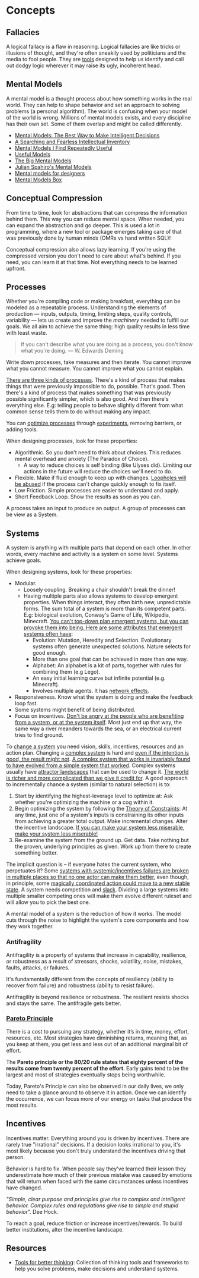 # Concepts

## Fallacies

A logical fallacy is a flaw in reasoning. Logical fallacies are like tricks or illusions of thought, and they're often sneakily used by politicians and the media to fool people. They are [tools](https://yourlogicalfallacyis.com/) designed to help us identify and call out dodgy logic wherever it may raise its ugly, incoherent head.

## Mental Models

A mental model is a thought process about how something works in the real world. They can help to shape behavior and set an approach to solving problems (a personal algorithm). The world is confusing when your model of the world is wrong. Millions of mental models exists, and every discipline has their own set. Some of them overlap and might be called differently.

- [Mental Models: The Best Way to Make Intelligent Decisions](https://www.farnamstreetblog.com/mental-models/)
- [A Searching and Fearless Intellectual Inventory](https://www.facebook.com/notes/kent-beck/a-searching-and-fearless-intellectual-inventory/1179765038723025)
- [Mental Models I Find Repeatedly Useful](https://medium.com/@yegg/mental-models-i-find-repeatedly-useful-936f1cc405d#.vvrgpsu13)
- [Useful Models](http://www.defmacro.org/2016/12/22/models.html)
- [The Big Mental Models](https://jamesclear.com/mental-models)
- [Julian Spahiro's Mental Models](https://www.julian.com/blog/mental-model-examples)
- [Mental models for designers](https://dropbox.design/article/mental-models-for-designers)
- [Mental Models Box](https://www.mentalmodelsbox.com/explore)

## Conceptual Compression

From time to time, look for abstractions that can compress the information behind them. This way you can reduce mental space. When needed, you can expand the abstraction and go deeper. This is used a lot in programming, where a new tool or package emerges taking care of that was previously done by human minds (OMRs vs hand written SQL)!

Conceptual compression also allows lazy learning. If you're using the compressed version you don't need to care about what's behind. If you need, you can learn it at that time. Not everything needs to be learned upfront.

## Processes

Whether you're compiling code or making breakfast, everything can be modeled as a repeatable process. Understanding the elements of production — inputs, outputs, timing, limiting steps, quality controls, variability — lets us create and improve the _machinery_ needed to fulfill our goals. We all aim to achieve the same thing: high quality results in less time with least waste.

> If you can't describe what you are doing as a process, you don't know what you're doing. — W. Edwards Deming

Write down processes, take measures and then iterate. You cannot improve what you cannot measure. You cannot improve what you cannot explain.

[There are three kinds of processes](https://fs.blog/tobi-lutke). There's a kind of process that makes things that were previously impossible to do, possible. That's good. Then there's a kind of process that makes something that was previously possible significantly simpler, which is also good. And then there's everything else. E.g: telling people to behave slightly different from what common sense tells them to do without making any impact.

You can [optimize processes](https://youtu.be/lhbLNBqhQkc) through [experiments](https://rs.io/how-to-get-started-with-anything/), removing barriers, or adding tools.

When designing processes, look for these properties:

- Algorithmic. So you don't need to think about choices. This reduces mental overhead and anxiety (The Paradox of Choice).
  - A way to reduce choices is self binding (like Ulyses did). Limiting our actions in the future will reduce the choices we'll need to do.
- Flexible. Make if fluid enough to keep up with changes. [Loopholes will be abused](https://www.youtube.com/watch?v=dDYFiq1l5Dg) if the process can't change quickly enough to fix itself.
- Low Friction. Simple processes are easier to understand and apply.
- Short Feedback Loop. Show the results as soon as you can.

A process takes an input to produce an output. A group of processes can be view as a System.

## Systems

A system is anything with multiple parts that depend on each other. In other words, every machine and activity is a system on some level. Systems achieve goals.

When designing systems, look for these properties:

- Modular.
  - Loosely coupling. Breaking a chair shouldn't break the dinner!
  - Having multiple parts also allows systems to develop emergent properties. When things interact, they often birth new, unpredictable forms. The sum total of a system is more than its competent parts. E.g: biological evolution, Conway's Game of Life, Wikipedia, Minecraft. [You can't top-down plan emergent systems, but you can provoke them into being. Here are some attributes that emergent systems often have](http://gordonbrander.com/pattern/provoking-emergence/):
    - Evolution: Mutation, Heredity and Selection. Evolutionary systems often generate unexpected solutions. Nature selects for good enough.
    - More than one goal that can be achieved in more than one way.
    - Alphabet: An alphabet is a kit of parts, together with rules for combining them (e.g Lego).
    - An easy initial learning curve but infinite potential (e.g. Minecraft).
    - Involves multiple agents. It has [network effects](https://www.meltingasphalt.com/interactive/going-critical/).
- Responsiveness. Know what the system is doing and make the feedback loop fast.
- Some systems might benefit of being distributed.
- Focus on incentives. [Don't be angry at the people who are benefiting from a system, or at the system itself](https://news.ycombinator.com/item?id=22043088). Most just end up that way, the same way a river meanders towards the sea, or an electrical current tries to find ground.

To [change a system](https://intenseminimalism.com/2015/a-framework-for-thinking-about-systems-change/) you need vision, skills, incentives, resources and an action plan. Changing a [complex system](https://complexityexplained.github.io/) is hard and [even if the intention is good, the result might not](https://fs.blog/2013/10/iatrogenics/). [A complex system that works is invariably found to have evolved from a simple system that worked](https://en.wikipedia.org/wiki/John_Gall_(author)#Gall's_law). Complex systems usually have [attractor landscapes](https://ncase.me/attractors/) that can be used to change it. [The world is richer and more complicated than we give it credit for](https://slatestarcodex.com/2017/03/16/book-review-seeing-like-a-state/). A good approach to incrementally chance a system (similar to natural selection) is to:

  1. Start by identifying the highest-leverage level to optimize at: Ask whether you're optimizing the machine or a cog within it.
  2. Begin optimizing the system by following the [Theory of Constraints](https://en.wikipedia.org/wiki/Theory_of_constraints): At any time, just one of a system's inputs is constraining its other inputs from achieving a greater total output. Make incremental changes. Alter the incentive landscape. [If you can make your system less miserable, make your system less miserable!](https://astralcodexten.substack.com/p/book-review-the-cult-of-smart)
  3. Re-examine the system from the ground up. Get data. Take nothing but the proven, underlying principles as given. Work up from there to create something better.

The implicit question is – if everyone hates the current system, who perpetuates it? Some [systems with systemic/incentives failures are broken in multiple places so that no one actor can make them better](https://slatestarcodex.com/2014/07/30/meditations-on-moloch/), even though, in principle, some [magically coordinated action could move to a new stable state](https://equilibriabook.com/molochs-toolbox/).
A system needs competition and [slack](https://slatestarcodex.com/2020/05/12/studies-on-slack/). Dividing a large systems into multiple smaller competing ones will make them evolve different ruleset and will allow you to pick the best one.

A mental model of a system is the reduction of how it works. The model cuts through the noise to highlight the system's core components and how they work together.

### Antifragility

Antifragility is a property of systems that increase in capability, resilience, or robustness as a result of stressors, shocks, volatility, noise, mistakes, faults, attacks, or failures.

It's fundamentally different from the concepts of resiliency (ability to recover from failure) and robustness (ability to resist failure).

Antifragility is beyond resilience or robustness. The resilient resists shocks and stays the same. The antifragile gets better.

### [Pareto Principle](http://billyshall.com/blog/paretos-principle)

There is a cost to pursuing any strategy, whether it’s in time, money, effort, resources, etc. Most strategies have diminishing returns, meaning that, as you keep at them, you get less and less out of an additional marginal bit of effort.

The **Pareto principle or the 80/20 rule states that eighty percent of the results come from twenty percent of the effort**.  Early gains tend to be the largest and most of strategies eventually stops being worthwhile.

Today, Pareto's Principle can also be observed in our daily lives, we only need to take a glance around to observe it in action. Once we can identify the occurrence, we can focus more of our energy on tasks that produce the most results.

## Incentives

Incentives matter. Everything around you is driven by incentives. There are rarely true "irrational" decisions. If a decision looks irrational to you, it's most likely because you don't truly understand the incentives driving that person.

Behavior is hard to fix. When people say they've learned their lesson they underestimate how much of their previous mistake was caused by emotions that will return when faced with the same circumstances unless incentives have changed.

_"Simple, clear purpose and principles give rise to complex and intelligent behavior. Complex rules and regulations give rise to simple and stupid behavior"._ Dee Hock.

To reach a goal, reduce friction or increase incentives/rewards. To build better institutions, alter the incentive landscape.

## Resources

- [Tools for better thinking](https://untools.co/): Collection of thinking tools and frameworks to help you solve problems, make decisions and understand systems.
